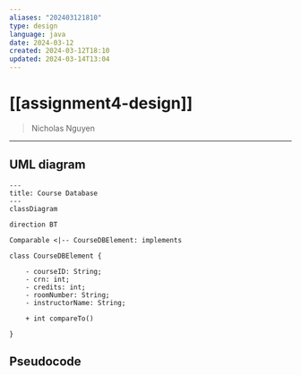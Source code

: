 ```yaml
---
aliases: "202403121810"
type: design
language: java
date: 2024-03-12
created: 2024-03-12T18:10
updated: 2024-03-14T13:04
---
```

# [[assignment4-design]]
> Nicholas Nguyen
___


## UML diagram
```mermaid
---
title: Course Database
---
classDiagram

direction BT

Comparable <|-- CourseDBElement: implements

class CourseDBElement { 
    
    - courseID: String;  
    - crn: int;  
    - credits: int;  
    - roomNumber: String;  
    - instructorName: String;  
  
    + int compareTo()
    
}

```

## Pseudocode